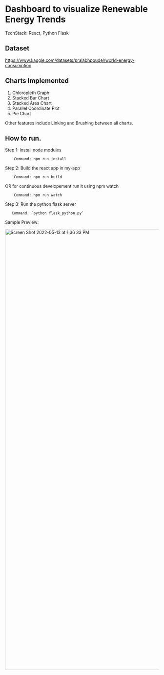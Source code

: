 # Dashboard to visualize Renewable Energy Trends

TechStack: React, Python Flask

## Dataset

https://www.kaggle.com/datasets/pralabhpoudel/world-energy-consumption

## Charts Implemented
1. Chloropleth Graph
2. Stacked Bar Chart
3. Stacked Area Chart
4. Parallel Coordinate Plot
5. Pie Chart

Other features include Linking and Brushing between all charts.

## How to run.

 Step 1: Install node modules
      
        Command: npm run install
 
 Step 2: Build the react app in my-app

        Command: npm run build

OR for continuous developement run it using npm watch

        Command: npm run watch

Step 3: Run the python flask server

       Command: `python flask_python.py`


Sample Preview:

<img width="1440" alt="Screen Shot 2022-05-13 at 1 36 33 PM" src="https://user-images.githubusercontent.com/18378619/168337756-28ee24ac-abc5-457b-82d2-e182a6f3b700.png">

